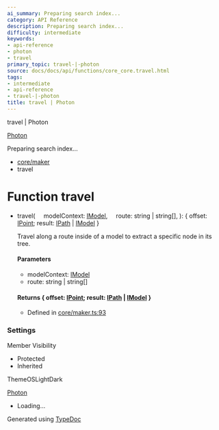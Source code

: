 ```yaml
---
ai_summary: Preparing search index...
category: API Reference
description: Preparing search index...
difficulty: intermediate
keywords:
- api-reference
- photon
- travel
primary_topic: travel-|-photon
source: docs/docs/api/functions/core_core.travel.html
tags:
- intermediate
- api-reference
- travel-|-photon
title: travel | Photon
---
```

travel | Photon

[Photon](../index.md)




Preparing search index...

* [core/maker](../modules/core_core.md)
* travel

# Function travel

* travel(
      modelContext: [IModel](../interfaces/core_schema.IModel.md),
      route: string | string[],
  ): { offset: [IPoint](../interfaces/core_schema.IPoint.md); result: [IPath](../interfaces/core_schema.IPath.md) | [IModel](../interfaces/core_schema.IModel.md) }

  Travel along a route inside of a model to extract a specific node in its tree.

  #### Parameters

  + modelContext: [IModel](../interfaces/core_schema.IModel.md)
  + route: string | string[]

  #### Returns { offset: [IPoint](../interfaces/core_schema.IPoint.md); result: [IPath](../interfaces/core_schema.IPath.md) | [IModel](../interfaces/core_schema.IModel.md) }

  + Defined in [core/maker.ts:93](https://github.com/mwhite454/photon/blob/main/packages/photon/src/core/maker.ts#L93)

### Settings

Member Visibility

* Protected
* Inherited

ThemeOSLightDark

[Photon](../index.md)

* Loading...

Generated using [TypeDoc](https://typedoc.org/)
